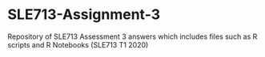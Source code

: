 # SLE713-Assignment-3
Repository of SLE713 Assessment 3 answers which includes files such as R scripts and R Notebooks (SLE713 T1 2020)
